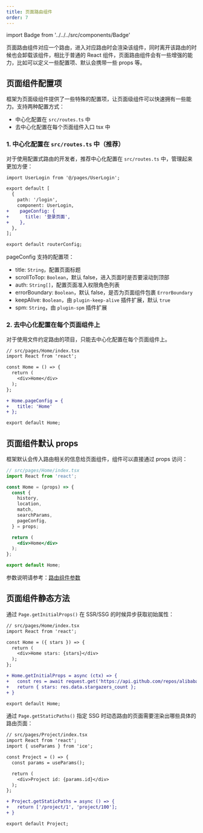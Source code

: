 ```yaml
---
title: 页面路由组件
order: 7
---
```


import Badge from '../../../src/components/Badge'

页面路由组件对应一个路由，进入对应路由时会渲染该组件，同时离开该路由的时候也会卸载该组件，相比于普通的 React 组件，页面路由组件会有一些增强的能力，比如可以定义一些配置项、默认会携带一些 props 等。

## 页面组件配置项

框架为页面级组件提供了一些特殊的配置项，让页面级组件可以快速拥有一些能力。支持两种配置方式：

- 中心化配置在 `src/routes.ts` 中
- 去中心化配置在每个页面组件入口 tsx 中

### 1. 中心化配置在 `src/routes.ts` 中（推荐）<Badge text="2.0.0" />

对于使用配置式路由的开发者，推荐中心化配置在 `src/routes.ts` 中，管理起来更加方便：

```diff
import UserLogin from '@/pages/UserLogin';

export default [
  {
    path: '/login',
    component: UserLogin,
+    pageConfig: {
+      title: '登录页面',
+    },
  },
];

export default routerConfig;
```

pageConfig 支持的配置项：

- title: `String`，配置页面标题
- scrollToTop: `Boolean`，默认 false，进入页面时是否要滚动到顶部
- auth: `String[]`，配置页面准入权限角色列表
- errorBoundary: `Boolean`，默认 false，是否为页面组件包裹 `ErrorBoundary`
- keepAlive: `Boolean`，由 `plugin-keep-alive` 插件扩展，默认 `true`
- spm: `String`，由 `plugin-spm` 插件扩展

### 2. 去中心化配置在每个页面组件上

对于使用文件约定路由的项目，只能去中心化配置在每个页面组件上。

```diff
// src/pages/Home/index.tsx
import React from 'react';

const Home = () => {
  return (
    <div>Home</div>
  );
};

+ Home.pageConfig = {
+   title: 'Home'
+ };

export default Home;
```

## 页面组件默认 props

框架默认会传入路由相关的信息给页面组件，组件可以直接通过 props 访问：

```jsx
// src/pages/Home/index.tsx
import React from 'react';

const Home = (props) => {
  const {
    history,
    location,
    match,
    searchParams,
    pageConfig,
  } = props;

  return (
    <div>Home</div>
  );
};

export default Home;
```

参数说明请参考：[路由组件参数](/guide/basic/router.md#路由组件参数)

## 页面组件静态方法

通过 `Page.getInitialProps()` 在 SSR/SSG 的时候异步获取初始属性：

```diff
// src/pages/Home/index.tsx
import React from 'react';

const Home = ({ stars }) => {
  return (
    <div>Home stars: {stars}</div>
  );
};

+ Home.getInitialProps = async (ctx) => {
+   const res = await request.get('https://api.github.com/repos/alibaba/ice');
+   return { stars: res.data.stargazers_count };
+ }

export default Home;
```

通过 `Page.getStaticPaths()` 指定 SSG 时动态路由的页面需要渲染出哪些具体的路由页面：

```diff
// src/pages/Project/index.tsx
import React from 'react';
import { useParams } from 'ice';

const Project = () => {
  const params = useParams();

  return (
    <div>Project id: {params.id}</div>
  );
};

+ Project.getStaticPaths = async () => {
+   return ['/project/1', 'project/100'];
+ }

export default Project;
```
